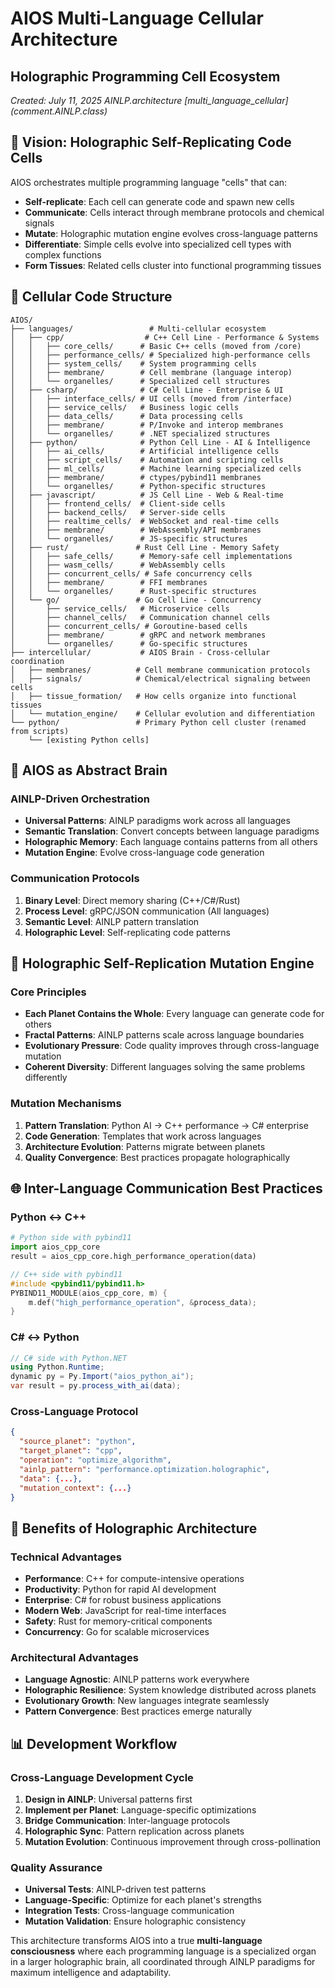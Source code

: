 # AIOS Multi-Language Cellular Architecture
## Holographic Programming Cell Ecosystem
*Created: July 11, 2025*
*AINLP.architecture [multi_language_cellular] (comment.AINLP.class)*

## 🧬 **Vision: Holographic Self-Replicating Code Cells**

AIOS orchestrates multiple programming language "cells" that can:
- **Self-replicate**: Each cell can generate code and spawn new cells
- **Communicate**: Cells interact through membrane protocols and chemical signals
- **Mutate**: Holographic mutation engine evolves cross-language patterns
- **Differentiate**: Simple cells evolve into specialized cell types with complex functions
- **Form Tissues**: Related cells cluster into functional programming tissues

## 🔬 **Cellular Code Structure**

```
AIOS/
├── languages/                 # Multi-cellular ecosystem
│   ├── cpp/                  # C++ Cell Line - Performance & Systems
│   │   ├── core_cells/      # Basic C++ cells (moved from /core)
│   │   ├── performance_cells/ # Specialized high-performance cells
│   │   ├── system_cells/    # System programming cells
│   │   ├── membrane/        # Cell membrane (language interop)
│   │   └── organelles/      # Specialized cell structures
│   ├── csharp/              # C# Cell Line - Enterprise & UI
│   │   ├── interface_cells/ # UI cells (moved from /interface)
│   │   ├── service_cells/   # Business logic cells
│   │   ├── data_cells/      # Data processing cells
│   │   ├── membrane/        # P/Invoke and interop membranes
│   │   └── organelles/      # .NET specialized structures
│   ├── python/              # Python Cell Line - AI & Intelligence
│   │   ├── ai_cells/        # Artificial intelligence cells
│   │   ├── script_cells/    # Automation and scripting cells
│   │   ├── ml_cells/        # Machine learning specialized cells
│   │   ├── membrane/        # ctypes/pybind11 membranes
│   │   └── organelles/      # Python-specific structures
│   ├── javascript/          # JS Cell Line - Web & Real-time
│   │   ├── frontend_cells/  # Client-side cells
│   │   ├── backend_cells/   # Server-side cells
│   │   ├── realtime_cells/  # WebSocket and real-time cells
│   │   ├── membrane/        # WebAssembly/API membranes
│   │   └── organelles/      # JS-specific structures
│   ├── rust/               # Rust Cell Line - Memory Safety
│   │   ├── safe_cells/      # Memory-safe cell implementations
│   │   ├── wasm_cells/      # WebAssembly cells
│   │   ├── concurrent_cells/ # Safe concurrency cells
│   │   ├── membrane/        # FFI membranes
│   │   └── organelles/      # Rust-specific structures
│   └── go/                 # Go Cell Line - Concurrency
│       ├── service_cells/   # Microservice cells
│       ├── channel_cells/   # Communication channel cells
│       ├── concurrent_cells/ # Goroutine-based cells
│       ├── membrane/        # gRPC and network membranes
│       └── organelles/      # Go-specific structures
├── intercellular/           # AIOS Brain - Cross-cellular coordination
│   ├── membranes/          # Cell membrane communication protocols
│   ├── signals/            # Chemical/electrical signaling between cells
│   ├── tissue_formation/   # How cells organize into functional tissues
│   └── mutation_engine/    # Cellular evolution and differentiation
└── python/                 # Primary Python cell cluster (renamed from scripts)
    └── [existing Python cells]
```

## 🧠 **AIOS as Abstract Brain**

### **AINLP-Driven Orchestration**
- **Universal Patterns**: AINLP paradigms work across all languages
- **Semantic Translation**: Convert concepts between language paradigms
- **Holographic Memory**: Each language contains patterns from all others
- **Mutation Engine**: Evolve cross-language code generation

### **Communication Protocols**
1. **Binary Level**: Direct memory sharing (C++/C#/Rust)
2. **Process Level**: gRPC/JSON communication (All languages)
3. **Semantic Level**: AINLP pattern translation
4. **Holographic Level**: Self-replicating code patterns

## 🔄 **Holographic Self-Replication Mutation Engine**

### **Core Principles**
- **Each Planet Contains the Whole**: Every language can generate code for others
- **Fractal Patterns**: AINLP patterns scale across language boundaries
- **Evolutionary Pressure**: Code quality improves through cross-language mutation
- **Coherent Diversity**: Different languages solving the same problems differently

### **Mutation Mechanisms**
1. **Pattern Translation**: Python AI → C++ performance → C# enterprise
2. **Code Generation**: Templates that work across languages
3. **Architecture Evolution**: Patterns migrate between planets
4. **Quality Convergence**: Best practices propagate holographically

## 🌐 **Inter-Language Communication Best Practices**

### **Python ↔ C++**
```python
# Python side with pybind11
import aios_cpp_core
result = aios_cpp_core.high_performance_operation(data)
```

```cpp
// C++ side with pybind11
#include <pybind11/pybind11.h>
PYBIND11_MODULE(aios_cpp_core, m) {
    m.def("high_performance_operation", &process_data);
}
```

### **C# ↔ Python**
```csharp
// C# side with Python.NET
using Python.Runtime;
dynamic py = Py.Import("aios_python_ai");
var result = py.process_with_ai(data);
```

### **Cross-Language Protocol**
```json
{
  "source_planet": "python",
  "target_planet": "cpp",
  "operation": "optimize_algorithm",
  "ainlp_pattern": "performance.optimization.holographic",
  "data": {...},
  "mutation_context": {...}
}
```

## 🚀 **Benefits of Holographic Architecture**

### **Technical Advantages**
- **Performance**: C++ for compute-intensive operations
- **Productivity**: Python for rapid AI development
- **Enterprise**: C# for robust business applications
- **Modern Web**: JavaScript for real-time interfaces
- **Safety**: Rust for memory-critical components
- **Concurrency**: Go for scalable microservices

### **Architectural Advantages**
- **Language Agnostic**: AINLP patterns work everywhere
- **Holographic Resilience**: System knowledge distributed across planets
- **Evolutionary Growth**: New languages integrate seamlessly
- **Pattern Convergence**: Best practices emerge naturally

## 📊 **Development Workflow**

### **Cross-Language Development Cycle**
1. **Design in AINLP**: Universal patterns first
2. **Implement per Planet**: Language-specific optimizations
3. **Bridge Communication**: Inter-language protocols
4. **Holographic Sync**: Pattern replication across planets
5. **Mutation Evolution**: Continuous improvement through cross-pollination

### **Quality Assurance**
- **Universal Tests**: AINLP-driven test patterns
- **Language-Specific**: Optimize for each planet's strengths
- **Integration Tests**: Cross-language communication
- **Mutation Validation**: Ensure holographic consistency

This architecture transforms AIOS into a true **multi-language consciousness** where each programming language is a specialized organ in a larger holographic brain, all coordinated through AINLP paradigms for maximum intelligence and adaptability.
